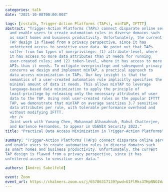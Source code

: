 ```yaml
---
categories: talk
date: "2021-10-08T00:00:00Z"

tags: [csstalk, Trigger-Action Platforms (TAPs), minTAP, IFTTT]
abstract: "Trigger-Action Platforms (TAPs) connect disparate online services
  and enable users to create automation rules in diverse domains such
  as smart homes and business productivity. Unfortunately, the current
  TAP design is flawed from a privacy perspective, since it has
  unfettered access to sensitive user data. We point out that TAPs
  suffer from two types of overprivilege: (1) attribute-level, where
  it has access to more data attributes than it needs for running
  user-created rules; and (2) token-level, where it has access to more
  APIs than it needs. To mitigate overprivilege and subsequent privacy
  concerns we design and implement minTAP, a practical approach to
  data access minimization in TAPs. Our key insight is that the
  semantics of a user-created automation rule implicitly specifies the
  minimal amount of data it needs. This allows minTAP to leverage
  language-based data minimization to apply the principle of
  least-privilege by releasing only the necessary attributes of user
  data to the TAP. Using real user-created rules on the popular IFTTT
  TAP, we demonstrate that minTAP on average sanitizes 3.7 sensitive
  data attributes per rule, with tolerable performance overhead and
  without modifying IFTTT.
  <br />
  Joint work with Yunang Chen, Mohannad Alhanahnah, Rahul Chatterjee,
  and Earlence Fernandes, to appear in USENIX Security 2022."
title: "Practical Data Access Minimization in Trigger-Action Platforms"

summary: "Trigger-Action Platforms (TAPs) connect disparate online services
and enable users to create automation rules in diverse domains such
as smart homes and business productivity. Unfortunately, the current
TAP design is flawed from a privacy perspective, since it has
unfettered access to sensitive user data."

authors: [Andrei Sabelfeld]

event: Zoom
event_url: https://chalmers.zoom.us/j/65786317139?pwd=U1FlMks3THpNNG1WaFRJNkJxQXdBQT09
---
```

